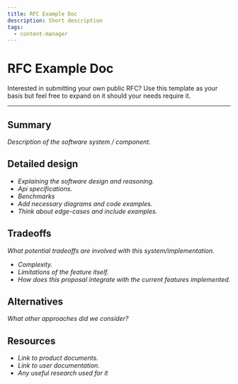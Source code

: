 ```yaml
---
title: RFC Example Doc
description: Short description
tags:
  - content-manager
---
```


# RFC Example Doc

Interested in submitting your own public RFC? Use this template as your basis but feel free to expand on it should your needs require it.

---

## Summary

_Description of the software system / component._

## Detailed design

- _Explaining the software design and reasoning._
- _Api specifications._
- _Benchmarks_
- _Add necessary diagrams and code examples._
- _Think about edge-cases and include examples._

## Tradeoffs

_What potential tradeoffs are involved with this system/implementation._

- _Complexity._
- _Limitations of the feature itself._
- _How does this proposal integrate with the current features implemented._

## Alternatives

_What other approaches did we consider?_

## Resources

- _Link to product documents._
- _Link to user documentation._
- _Any useful research used for it_

